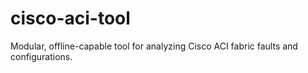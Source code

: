 # cisco-aci-tool
Modular, offline-capable tool for analyzing Cisco ACI fabric faults and configurations.
